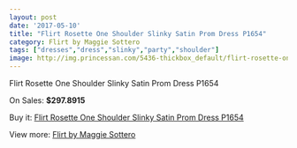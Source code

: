 ```yaml
---
layout: post
date: '2017-05-10'
title: "Flirt Rosette One Shoulder Slinky Satin Prom Dress P1654"
category: Flirt by Maggie Sottero
tags: ["dresses","dress","slinky","party","shoulder"]
image: http://img.princessan.com/5436-thickbox_default/flirt-rosette-one-shoulder-slinky-satin-prom-dress-p1654.jpg
---
```

Flirt Rosette One Shoulder Slinky Satin Prom Dress P1654

On Sales: **$297.8915**
<a href="https://www.princessan.com/en/flirt-by-maggie-sottero/2506-flirt-rosette-one-shoulder-slinky-satin-prom-dress-p1654.html"><amp-img layout="responsive" width="600" height="600" src="//img.princessan.com/5436-thickbox_default/flirt-rosette-one-shoulder-slinky-satin-prom-dress-p1654.jpg" alt="Flirt Rosette One Shoulder Slinky Satin Prom Dress P1654 0" /></a>
<a href="https://www.princessan.com/en/flirt-by-maggie-sottero/2506-flirt-rosette-one-shoulder-slinky-satin-prom-dress-p1654.html"><amp-img layout="responsive" width="600" height="600" src="//img.princessan.com/5439-thickbox_default/flirt-rosette-one-shoulder-slinky-satin-prom-dress-p1654.jpg" alt="Flirt Rosette One Shoulder Slinky Satin Prom Dress P1654 1" /></a>
<a href="https://www.princessan.com/en/flirt-by-maggie-sottero/2506-flirt-rosette-one-shoulder-slinky-satin-prom-dress-p1654.html"><amp-img layout="responsive" width="600" height="600" src="//img.princessan.com/5438-thickbox_default/flirt-rosette-one-shoulder-slinky-satin-prom-dress-p1654.jpg" alt="Flirt Rosette One Shoulder Slinky Satin Prom Dress P1654 2" /></a>
<a href="https://www.princessan.com/en/flirt-by-maggie-sottero/2506-flirt-rosette-one-shoulder-slinky-satin-prom-dress-p1654.html"><amp-img layout="responsive" width="600" height="600" src="//img.princessan.com/5437-thickbox_default/flirt-rosette-one-shoulder-slinky-satin-prom-dress-p1654.jpg" alt="Flirt Rosette One Shoulder Slinky Satin Prom Dress P1654 3" /></a>

Buy it: [Flirt Rosette One Shoulder Slinky Satin Prom Dress P1654](https://www.princessan.com/en/flirt-by-maggie-sottero/2506-flirt-rosette-one-shoulder-slinky-satin-prom-dress-p1654.html "Flirt Rosette One Shoulder Slinky Satin Prom Dress P1654")

View more: [Flirt by Maggie Sottero](https://www.princessan.com/en/20-flirt-by-maggie-sottero "Flirt by Maggie Sottero")